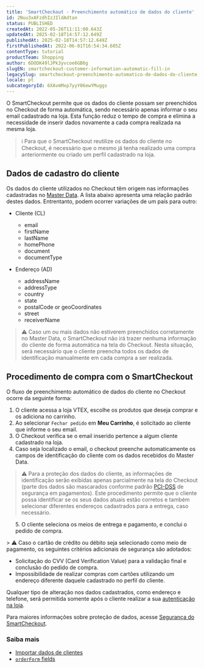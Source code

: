 ```yaml
---
title: 'SmartCheckout - Preenchimento automático de dados do cliente'
id: 2Nuu3xAFzdhIzJIldAdtan
status: PUBLISHED
createdAt: 2022-05-26T11:11:00.643Z
updatedAt: 2025-02-18T14:57:12.649Z
publishedAt: 2025-02-18T14:57:12.649Z
firstPublishedAt: 2022-06-01T16:54:34.605Z
contentType: tutorial
productTeam: Shopping
author: 6DODK49lJPk3yvcoe6GB6g
slugEN: smartcheckout-customer-information-automatic-fill-in
legacySlug: smartcheckout-preenchimento-automatico-de-dados-do-cliente
locale: pt
subcategoryId: 6XAvmMxp7yyY06ewYMuggs
---
```


O SmartCheckout permite que os dados do cliente possam ser preenchidos no Checkout de forma automática, sendo necessário apenas informar o seu email cadastrado na loja. Esta função reduz o tempo de compra e elimina a necessidade de inserir dados novamente a cada compra realizada na mesma loja.

> ℹ️ Para que o SmartCheckout reutilize os dados do cliente no Checkout, é necessário que o mesmo já tenha realizado uma compra anteriormente ou criado um perfil cadastrado na loja.

## Dados de cadastro do cliente

Os dados do cliente utilizados no Checkout têm origem nas informações cadastradas no [Master Data](https://help.vtex.com/pt/tutorial/entendendo-o-funcionamento-das-consultas-no-master-data--tutorials_4629#). A lista abaixo apresenta uma relação padrão destes dados. Entrentanto, podem ocorrer variações de um país para outro:

- Cliente (CL)
   - email
   - firstName
   - lastName
   - homePhone
   - document
   - documentType

- Endereço (AD)
   - addressName
   - addressType
   - country
   - state
   - postalCode or geoCoordinates
   - street
   - receiverName

> ⚠️ Caso um ou mais dados não estiverem preenchidos corretamente no Master Data, o SmartCheckout não irá trazer nenhuma informação do cliente de forma automática na tela do Checkout. Nesta situação, será necessário que o cliente preencha todos os dados de identificação manualmente em cada compra a ser realizada.

## Procedimento de compra com o SmartCheckout

O fluxo de preenchimento automático de dados do cliente no Checkout ocorre da seguinte forma:

1. O cliente acessa a loja VTEX, escolhe os produtos que deseja comprar e os adiciona no carrinho.
2. Ao selecionar `Fechar pedido` em **Meu Carrinho**, é solicitado ao cliente que informe o seu email.
3. O Checkout verifica se o email inserido pertence a algum cliente cadastrado na loja. 
4. Caso seja localizado o email, o checkout preenche automaticamente os campos de identificação do cliente com os dados recebidos do Master Data.

> ⚠️ Para a proteção dos dados do cliente, as informações de identificação serão exibidas apenas parcialmente na tela do Checkout (parte dos dados são mascarados conforme padrão [PCI-DSS](https://help.vtex.com/pt/tutorial/what-is-the-pci-ssc--4jo3Vkox3amSO2w4qIWa0E) de segurança em pagamentos). Este procedimento permite que o cliente possa identificar se os seus dados atuais estão corretos e também selecionar diferentes endereços cadastrados para a entrega, caso necessário.
<ul>
5. O cliente seleciona os meios de entrega e pagamento, e conclui o pedido de compra.
</ul>
> ⚠️ Caso o cartão de crédito ou débito seja selecionado como meio de pagamento, os seguintes critérios adicionais de segurança são adotados: <ul> <li>Solicitação do CVV (Card Verification Value) para a validação final e conclusão do pedido de compra.</li> <li>Impossibilidade de realizar compras com cartões utilizando um endereço diferente daquele cadastrado no perfil do cliente.</li> </ul>

Qualquer tipo de alteração nos dados cadastrados, como endereço e telefone, será permitida somente após o cliente realizar a sua [autenticação na loja](https://help.vtex.com/pt/tutorial/como-meu-cliente-pode-fazer-login-na-minha-loja--3FCNpwbpZe0U4auiI4CC0C#). 

Para maiores informações sobre proteção de dados, acesse [Segurança do SmartCheckout](https://help.vtex.com/en/tutorial/seguranca-do-smartcheckout--3SrJuuhrqwePUg1rp1exfB#).

### Saiba mais

 * [Importar dados de clientes](https://help.vtex.com/pt/tutorial/importando-dados-de-clientes--2zWYVOyj0sISYQmeUwCsI0)
 * [`orderForm` fields](https://developers.vtex.com/docs/guides/orderform-fields#clientprofiledata)
